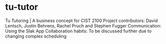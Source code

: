 # tu-tutor
Tu Tutoring | A business concept for CIST 2100
Project contributors: David Lentsch, Justin Behrens, Rachel Pruch and Stephen Fugger
Communication: Using the Slak App
Collaboration habits: To be discussed further due to changing complex scheduling 
